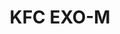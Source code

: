 ---
order: "1"
title: "KFC EXO-M"
image: "assets/images/2015/01/KFCthumbnail-495x400.jpg"
link: "http://www.mobilenowgroup.com/work/kfc-exo-m-%e7%8e%a9%e5%87%ba%e5%91%b3/"
support: "universal"
---